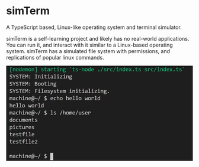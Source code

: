 # simTerm
A TypeScript based, Linux-like operating system and terminal simulator.

simTerm is a self-learning project and likely has no real-world applications. You can run it, and interact with it similar to a Linux-based operating system. simTerm has a simulated file system with permissions, and replications of popular linux commands.

![example of terminal](./.github/img/example.jpg)